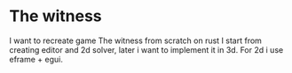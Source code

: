 # The witness
I want to recreate game The witness from scratch on rust
I start from creating editor and 2d solver, later i want to implement it in 3d.
For 2d i use eframe + egui.
